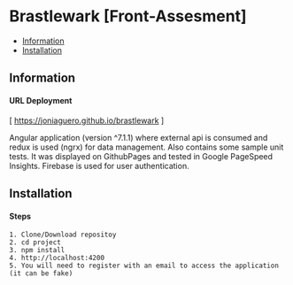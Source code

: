 Brastlewark [Front-Assesment]
======================

  - [Information](#information)
  - [Installation](#installation)

## Information ##

#### URL Deployment
[ https://joniaguero.github.io/brastlewark ]

Angular application (version ^7.1.1) where external api is consumed and redux is used (ngrx) for data management. Also contains some sample unit tests.
It was displayed on GithubPages and tested in Google PageSpeed Insights.
Firebase is used for user authentication.

## Installation ##

#### Steps

    1. Clone/Download repositoy
    2. cd project
    3. npm install
    4. http://localhost:4200
    5. You will need to register with an email to access the application (it can be fake)